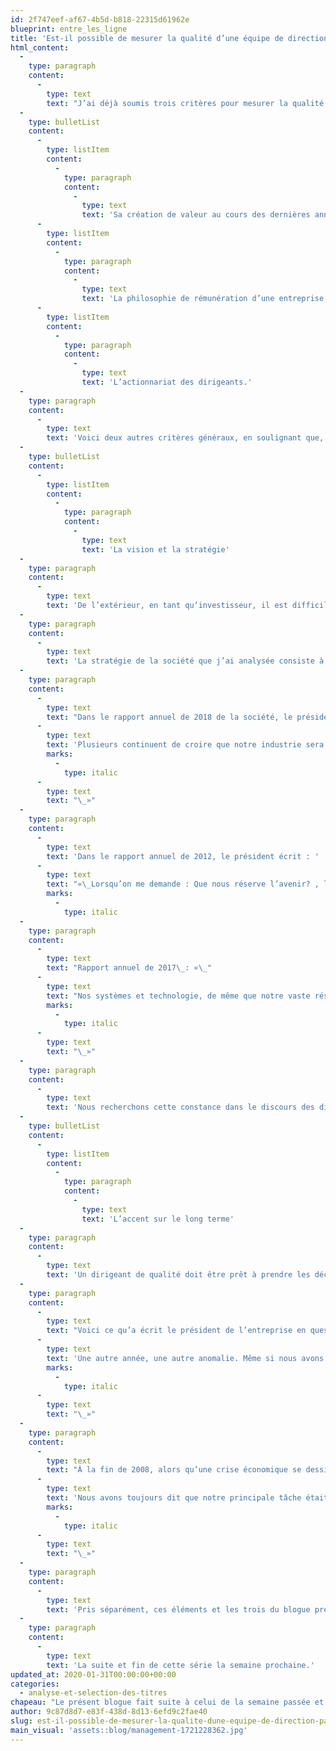 ```yaml
---
id: 2f747eef-af67-4b5d-b818-22315d61962e
blueprint: entre_les_ligne
title: 'Est-il possible de mesurer la qualité d’une équipe de direction? – Partie 2'
html_content:
  -
    type: paragraph
    content:
      -
        type: text
        text: "J’ai déjà soumis trois critères pour mesurer la qualité de la direction d’une entreprise, soit\_:"
  -
    type: bulletList
    content:
      -
        type: listItem
        content:
          -
            type: paragraph
            content:
              -
                type: text
                text: 'Sa création de valeur au cours des dernières années;'
      -
        type: listItem
        content:
          -
            type: paragraph
            content:
              -
                type: text
                text: 'La philosophie de rémunération d’une entreprise;'
      -
        type: listItem
        content:
          -
            type: paragraph
            content:
              -
                type: text
                text: 'L’actionnariat des dirigeants.'
  -
    type: paragraph
    content:
      -
        type: text
        text: 'Voici deux autres critères généraux, en soulignant que, plus on avance, plus ces critères deviennent subjectifs et difficilement quantifiables. Pour alléger le tout, je continue d’utiliser l’exemple d’une société que j’ai analysée de près au cours des dernières semaines et qui, selon moi, obtient une excellente note générale pour la qualité de son équipe de direction.'
  -
    type: bulletList
    content:
      -
        type: listItem
        content:
          -
            type: paragraph
            content:
              -
                type: text
                text: 'La vision et la stratégie'
  -
    type: paragraph
    content:
      -
        type: text
        text: 'De l’extérieur, en tant qu’investisseur, il est difficile de mesurer et de qualifier la validité de la stratégie d’une entreprise. À mon avis, le point le plus important est de s’assurer que la stratégie et la vision de la direction demeurent constantes au fil des ans. On veut éviter les girouettes qui changent leur stratégie en fonction de la nouvelle saveur du mois. Ainsi, pour moi, le rôle d’une équipe de direction n’est pas seulement d’établir la stratégie de l’entreprise qu’elle dirige, mais surtout de l’exécuter et de la communiquer clairement en la répétant sans cesse.'
  -
    type: paragraph
    content:
      -
        type: text
        text: 'La stratégie de la société que j’ai analysée consiste à développer un réseau mondial permettant de desservir ses clients à travers le monde, avec un niveau de service inégalé et très personnalisé. Pour ce faire, la direction mise depuis des décennies sur le développement d’un réseau de succursales autonomes dirigées par des gens locaux qui parlent la langue du pays et qui comprennent les particularités culturelles de leurs clients. En même temps, le réseau de succursales est soudé par une plateforme technologique efficace qui assure une cohérence et une uniformisation des services offerts à l’ensemble des clients de l’entreprise. Ces systèmes technologiques permettent en outre d’obtenir des économies d’échelle importantes pour l’ensemble des activités de la société.'
  -
    type: paragraph
    content:
      -
        type: text
        text: "Dans le rapport annuel de 2018 de la société, le président de la société a écrit\_: « "
      -
        type: text
        text: 'Plusieurs continuent de croire que notre industrie sera perturbée par la technologie. Fait intéressant, nous pensions la même chose en 1979 lorsque la société a été fondée et nous le croyons toujours aujourd’hui. Conséquemment, chaque année, nous investissons des ressources significatives pour améliorer notre plateforme logistique centrale et développer de nouveaux systèmes. Cela fait partie de notre ADN.'
        marks:
          -
            type: italic
      -
        type: text
        text: "\_»"
  -
    type: paragraph
    content:
      -
        type: text
        text: 'Dans le rapport annuel de 2012, le président écrit : '
      -
        type: text
        text: "«\_Lorsqu’on me demande : Que nous réserve l’avenir? , la réponse est toujours la même\_: Un peu plus de la même chose. »"
        marks:
          -
            type: italic
  -
    type: paragraph
    content:
      -
        type: text
        text: "Rapport annuel de 2017\_: «\_"
      -
        type: text
        text: "Nos systèmes et technologie, de même que notre vaste réseau de «\_bottes sur le terrain\_», nous permettent de procurer des services de logistique hautement flexibles."
        marks:
          -
            type: italic
      -
        type: text
        text: "\_»"
  -
    type: paragraph
    content:
      -
        type: text
        text: 'Nous recherchons cette constance dans le discours des dirigeants d’une entreprise. Je m’attends à ce que chacun des rapports annuels de la société soit essentiellement une répétition du même thème.'
  -
    type: bulletList
    content:
      -
        type: listItem
        content:
          -
            type: paragraph
            content:
              -
                type: text
                text: 'L’accent sur le long terme'
  -
    type: paragraph
    content:
      -
        type: text
        text: 'Un dirigeant de qualité doit être prêt à prendre les décisions qui favorisent les perspectives de la société à long terme, quitte à en payer parfois le prix à court terme. Nous recherchons des dirigeants prêts à agir indépendamment de Wall Street et de ses analystes qui ne leur demandent essentiellement qu’à livrer de bons bénéfices au prochain trimestre. Encore une fois, il est difficile de mesurer à quel point un dirigeant pense à long terme, mais on peut s’en faire une idée en lisant ses lettres annuelles aux actionnaires et en écoutant ses conférences téléphoniques trimestrielles.'
  -
    type: paragraph
    content:
      -
        type: text
        text: "Voici ce qu’a écrit le président de l’entreprise en question dans son rapport annuel de 2012, qui avait été une année particulièrement éprouvante pour l’entreprise\_: «\_"
      -
        type: text
        text: 'Une autre année, une autre anomalie. Même si nous avons traversé une année difficile, comme à l’habitude, nous nous en sommes plutôt bien sortis. Les temps difficiles ne durent pas, mais les gens résilients demeurent, et nous avons de ces gens en abondance dans notre entreprise.'
        marks:
          -
            type: italic
      -
        type: text
        text: "\_»"
  -
    type: paragraph
    content:
      -
        type: text
        text: "À la fin de 2008, alors qu’une crise économique se dessinait, la direction a décidé de ne pas procéder à des mises à pied, une décision qui n’a apparemment pas été très appréciée des analystes de Wall Street. Voici ce que le président a écrit à ce sujet dans le rapport annuel de 2010\_: «\_"
      -
        type: text
        text: 'Nous avons toujours dit que notre principale tâche était de prendre soin de nos gens, que leur principale tâche était de prendre soin de nos clients. Et cela devrait prendre soin de Wall Street.'
        marks:
          -
            type: italic
      -
        type: text
        text: "\_»"
  -
    type: paragraph
    content:
      -
        type: text
        text: 'Pris séparément, ces éléments et les trois du blogue précédent ne veulent probablement pas dire grand-chose et je ne m’y fierais pas uniquement pour prendre une décision de placement. Mais l’ensemble des éléments devrait nous donner une bonne idée générale de la qualité de l’équipe de direction.'
  -
    type: paragraph
    content:
      -
        type: text
        text: 'La suite et fin de cette série la semaine prochaine.'
updated_at: 2020-01-31T00:00:00+00:00
categories:
  - analyse-et-selection-des-titres
chapeau: "Le présent blogue fait suite à celui de la semaine passée et tente de répondre à cette question d’un lecteur : « Je veux détecter les Jeff Bezos, les Mary Dillon, Bill Gates, Steve Jobs. Mais on fait comment avant que le succès soit déjà derrière et que les ratios C/B ne soient nécessairement sujets à dégonfler à la moindre déception?\_»"
author: 9c87d8d7-e83f-438d-8d13-6efd9c2fae40
slug: est-il-possible-de-mesurer-la-qualite-dune-equipe-de-direction-partie-2
main_visual: 'assets::blog/management-1721228362.jpg'
---
```

